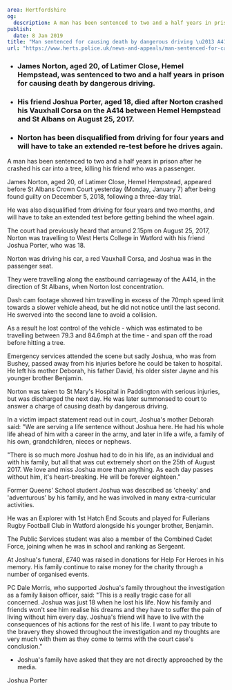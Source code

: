 ```yaml
area: Hertfordshire
og:
  description: A man has been sentenced to two and a half years in prison after he crashed his car into a tree, killing his friend who was a passenger.
publish:
  date: 8 Jan 2019
title: "Man sentenced for causing death by dangerous driving \u2013 A414"
url: "https://www.herts.police.uk/news-and-appeals/man-sentenced-for-causing-death-by-dangerous-driving\u2013a414-2339d"
```

* ### James Norton, aged 20, of Latimer Close, Hemel Hempstead, was sentenced to two and a half years in prison for causing death by dangerous driving.

 * ### His friend Joshua Porter, aged 18, died after Norton crashed his Vauxhall Corsa on the A414 between Hemel Hempstead and St Albans on August 25, 2017.

 * ### Norton has been disqualified from driving for four years and will have to take an extended re-test before he drives again.

A man has been sentenced to two and a half years in prison after he crashed his car into a tree, killing his friend who was a passenger.

James Norton, aged 20, of Latimer Close, Hemel Hempstead, appeared before St Albans Crown Court yesterday (Monday, January 7) after being found guilty on December 5, 2018, following a three-day trial.

He was also disqualified from driving for four years and two months, and will have to take an extended test before getting behind the wheel again.

The court had previously heard that around 2.15pm on August 25, 2017, Norton was travelling to West Herts College in Watford with his friend Joshua Porter, who was 18.

Norton was driving his car, a red Vauxhall Corsa, and Joshua was in the passenger seat.

They were travelling along the eastbound carriageway of the A414, in the direction of St Albans, when Norton lost concentration.

Dash cam footage showed him travelling in excess of the 70mph speed limit towards a slower vehicle ahead, but he did not notice until the last second. He swerved into the second lane to avoid a collision.

As a result he lost control of the vehicle - which was estimated to be travelling between 79.3 and 84.6mph at the time - and span off the road before hitting a tree.

Emergency services attended the scene but sadly Joshua, who was from Bushey, passed away from his injuries before he could be taken to hospital. He left his mother Deborah, his father David, his older sister Jayne and his younger brother Benjamin.

Norton was taken to St Mary's Hospital in Paddington with serious injuries, but was discharged the next day. He was later summonsed to court to answer a charge of causing death by dangerous driving.

In a victim impact statement read out in court, Joshua's mother Deborah said: "We are serving a life sentence without Joshua here. He had his whole life ahead of him with a career in the army, and later in life a wife, a family of his own, grandchildren, nieces or nephews.

"There is so much more Joshua had to do in his life, as an individual and with his family, but all that was cut extremely short on the 25th of August 2017. We love and miss Joshua more than anything. As each day passes without him, it's heart-breaking. He will be forever eighteen."

Former Queens' School student Joshua was described as 'cheeky' and 'adventurous' by his family, and he was involved in many extra-curricular activities.

He was an Explorer with 1st Hatch End Scouts and played for Fullerians Rugby Football Club in Watford alongside his younger brother, Benjamin.

The Public Services student was also a member of the Combined Cadet Force, joining when he was in school and ranking as Sergeant.

At Joshua's funeral, £740 was raised in donations for Help For Heroes in his memory. His family continue to raise money for the charity through a number of organised events.

PC Dale Morris, who supported Joshua's family throughout the investigation as a family liaison officer, said: "This is a really tragic case for all concerned. Joshua was just 18 when he lost his life. Now his family and friends won't see him realise his dreams and they have to suffer the pain of living without him every day. Joshua's friend will have to live with the consequences of his actions for the rest of his life. I want to pay tribute to the bravery they showed throughout the investigation and my thoughts are very much with them as they come to terms with the court case's conclusion."

 * Joshua's family have asked that they are not directly approached by the media.

Joshua Porter
